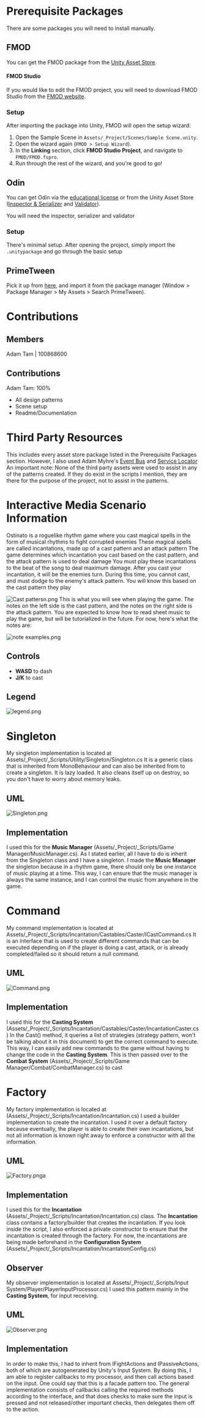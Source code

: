 # Prerequisite Packages

There are some packages you will need to install manually.

## FMOD

You can get the FMOD package from
the [Unity Asset Store](https://assetstore.unity.com/packages/tools/audio/fmod-for-unity-161631).

#### FMOD Studio

If you would like to edit the FMOD project, you will need to download FMOD Studio from
the [FMOD website](https://www.fmod.com/download#fmodstudio).

### Setup

After importing the package into Unity, FMOD will open the setup wizard:

1. Open the Sample Scene in `Assets/_Project/Scenes/Sample Scene.unity`.
2. Open the wizard again (`FMOD > Setup Wizard`).
3. In the **Linking** section, click **FMOD Studio Project**, and navigate to `FMOD/FMOD.fspro`.
4. Run through the rest of the wizard, and you're good to go!

## Odin

You can get Odin via the [educational license](https://odininspector.com/educational/ontario-tech-university) or
from the Unity Asset Store ([Inspector & Serializer](https://assetstore.unity.com/packages/tools/utilities/odin-inspector-and-serializer-89041) and [Validator](https://assetstore.unity.com/packages/tools/utilities/odin-validator-227861)).

You will need the inspector, serializer and validator

### Setup

There's minimal setup. After opening the project, simply import the ```.unitypackage``` and go through the basic setup

## PrimeTween
Pick it up from [here](https://assetstore.unity.com/packages/tools/animation/primetween-high-performance-animations-and-sequences-252960), and import it from the package manager (Window > Package Manager > My Assets > Search PrimeTween).

# Contributions
## Members
Adam Tam | 100868600
## Contributions
Adam Tam: 100%

- All design patterns
- Scene setup
- Readme/Documentation

# Third Party Resources
This includes every asset store package listed in the Prerequisite Packages section.
However, I also used Adam Myhre's [Event Bus](https://github.com/adammyhre/Unity-Event-Bus) and [Service Locator](https://github.com/adammyhre/Unity-Service-Locator)
An important note: None of the third party assets were used to assist in any of the patterns created. If they do exist in the scripts I mention, they are there for the purpose of the project, not to assist in the patterns.

# Interactive Media Scenario Information
Ostinato is a roguelike rhythm game where you cast magical spells in the form of musical rhythms to fight corrupted enemies
These magical spells are called incantations, made up of a cast pattern and an attack pattern
The game determines which incantation you cast based on the cast pattern, and the attack pattern is used to deal damage
You must play these incantations to the beat of the song to deal maximum damage.
After you cast your incantation, it will be the enemies turn. During this time, you cannot cast, and must dodge to the enemy's attack pattern. You will know this based on the cast pattern they play

![Cast pattersn.png](Assets%2F_Project%2FArt%2FCast%20pattersn.png)
This is what you will see when playing the game. The notes on the left side is the cast pattern, and the notes on the right side is the attack pattern. 
You are expected to know how to read sheet music to play the game, but will be tutorialized in the future. For now, here's what the notes are:

![note examples.png](Assets%2F_Project%2FArt%2Fnote%20examples.png)
## Controls
- **WASD** to dash 
- **J/K** to cast
## Legend
![legend.png](Assets%2F_Project%2FArt%2Flegend.png)
# Singleton
My singleton implementation is located at Assets/_Project/_Scripts/Utility/Singleton/Singleton.cs 
It is a generic class that is inherited from MonoBehaviour and can also be inherited from to create a singleton. It is lazy loaded.
It also cleans itself up on destroy, so you don't have to worry about memory leaks.
## UML
![Singleton.png](Assets%2F_Project%2FUML%2FSingleton.png)
## Implementation
I used this for the **Music Manager** (Assets/_Project/_Scripts/Game Manager/MusicManager.cs). As I stated earlier, all I have to do is inherit from the Singleton class and I have a singleton.
I made the **Music Manager** the singleton because in a rhythm game, there should only be one instance of music playing at a time. This way, I can ensure that the music manager is always the same instance, and I can control the music from anywhere in the game.

# Command
My command implementation is located at Assets/_Project/_Scripts/Incantation/Castables/Caster/ICastCommand.cs
It is an interface that is used to create different commands that can be executed depending on if the player is doing a cast, attack, or is already completed/failed so it should return a null command. 
## UML
![Command.png](Assets%2F_Project%2FUML%2FCommand.png)
## Implementation
I used this for the **Casting System** (Assets/_Project/_Scripts/Incantation/Castables/Caster/IncantationCaster.cs) In the Cast() method, it queries a list of strategies (strategy pattern, won't be talking about it in this document) to get the correct command to execute. This way, I can easily add new commands to the game without having to change the code in the **Casting System**. 
This is then passed over to the **Combat System** (Assets/_Project/_Scripts/Game Manager/Combat/CombatManager.cs) to cast
# Factory
My factory implementation is located at (Assets/_Project/_Scripts/Incantation/Incantation.cs)
I used a builder implementation to create the incantation. I used it over a default factory because eventually, the player is able to create their own incantations, but not all information is known right away to enforce a constructor with all the information.
## UML
![Factory.png](Assets%2F_Project%2FUML%2FFactory.png)a
## Implementation
I used this for the **Incantation** (Assets/_Project/_Scripts/Incantation/Incantation.cs) class. The **Incantation** class contains a factory/builder that creates the incantation. If you look inside the script, I also enforced a private constructor to ensure that the incantation is created through the factory.
For now, the incantations are being made beforehand in the **Configuration System** (Assets/_Project/_Scripts/Incantation/IncantationConfig.cs)
## Observer
My observer implementation is located at Assets/_Project/_Scripts/Input System/Player/PlayerInputProcessor.cs)
I used this pattern mainly in the **Casting System**, for input receiving.
## UML
![Observer.png](Assets%2F_Project%2FUML%2FObserver.png)
## Implementation
In order to make this, I had to inherit from IFightActions and IPassiveActions, both of which are autogenerated by Unity's Input System. By doing this, I am able to register callbacks to my processor, and then call actions based on the input. One could say that this is a facade pattern too.
The general implementation consists of callbacks calling the required methods according to the interface, and that does checks to make sure the input is pressed and not released/other important checks, then delegates them off to the action.

